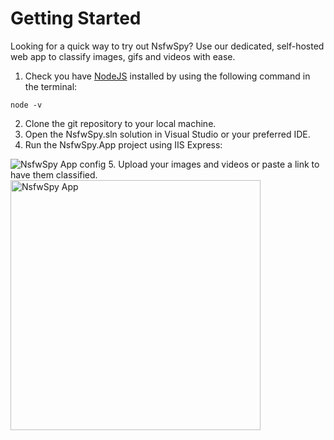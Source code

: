 # Getting Started
Looking for a quick way to try out NsfwSpy? Use our dedicated, self-hosted web app to classify images, gifs and videos with ease.

1. Check you have [NodeJS](https://nodejs.org/) installed by using the following command in the terminal:
  ```
  node -v
  ```
2. Clone the git repository to your local machine.
3. Open the NsfwSpy.sln solution in Visual Studio or your preferred IDE.
4. Run the NsfwSpy.App project using IIS Express:
<img src="https://raw.githubusercontent.com/NsfwSpy/NsfwSpy/main/_art/NsfwSpy.App step 3.jpg" alt="NsfwSpy App config" />
5. Upload your images and videos or paste a link to have them classified. 

<img src="https://raw.githubusercontent.com/NsfwSpy/NsfwSpy/main/_art/NsfwSpy.App.gif" alt="NsfwSpy App" width="400" />

